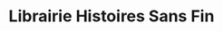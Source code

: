 ---
title: "Librairie Histoires Sans Fin"
url: /la-roche-sur-foron/librairie-histoires-sans-fin/
shop: livres
---